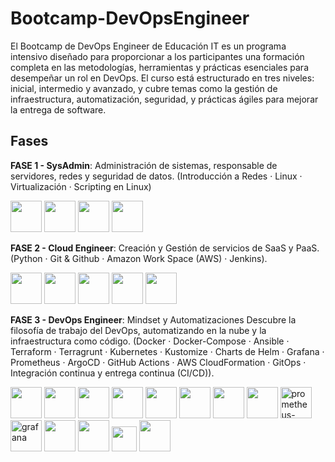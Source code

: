 # Bootcamp-DevOpsEngineer

El Bootcamp de DevOps Engineer de Educación IT es un programa intensivo diseñado para proporcionar a los participantes una formación completa en las metodologías, herramientas y prácticas esenciales para desempeñar un rol en DevOps. El curso está estructurado en tres niveles: inicial, intermedio y avanzado, y cubre temas como la gestión de infraestructura, automatización, seguridad, y prácticas ágiles para mejorar la entrega de software.

## Fases

**FASE 1 - SysAdmin**: Administración de sistemas, responsable de servidores, redes y seguridad de datos. 
(Introducción a Redes · Linux · Virtualización · Scripting en Linux)

<div class="iconos">
    <img src="https://img.icons8.com/color/96/linux--v1.png" width="50" height="auto"/>
    <img src="https://img.icons8.com/fluency/96/bash.png" width="50" height="auto"/>
    <img src="https://img.icons8.com/ios-filled/50/sandbox.png" width="50" height="auto"/>
    <img src="https://img.icons8.com/ios/50/network.png" width="50" height="auto"/>
</div>

**FASE 2 - Cloud Engineer**: Creación y Gestión de servicios de SaaS y PaaS.
(Python · Git & Github · Amazon Work Space (AWS) · Jenkins).

<div class="iconos">
    <img src="https://img.icons8.com/color/96/python--v1.png" width="50" height="auto"/>
    <img src="https://img.icons8.com/color/48/jenkins.png" width="50" height="auto">
    <img src="https://img.icons8.com/color/48/git.png" width="50" height="auto">
    <img src="https://img.icons8.com/glyph-neue/64/github.png" width="50" height="auto"/>
    <img src="https://img.icons8.com/color/48/amazon-web-services.png" width="50" height="auto">
</div>

**FASE 3 - DevOps Engineer**: Mindset y Automatizaciones
Descubre la filosofía de trabajo del DevOps, automatizando en la nube y la infraestructura como código.
(Docker · Docker-Compose · Ansible · Terraform · Terragrunt · Kubernetes · Kustomize · Charts de Helm · Grafana · Prometheus · ArgoCD · GitHub Actions · AWS CloudFormation · GitOps · Integración continua y entrega continua (CI/CD)).

<div class="iconos">
    <img src="https://img.icons8.com/fluency/48/docker.png" width="50" height="auto">
    <img src="https://superset.apache.org/img/docker-compose.webp" width="50" height="auto">
    <img src="https://img.icons8.com/color/48/ansible.png" width="50" height="auto"/>
    <img src="https://img.icons8.com/color/48/terraform.png" width="50" height="auto"/>
    <img src="https://canada1.discourse-cdn.com/flex031/uploads/gruntwork/original/1X/451c24614aece67849fd62d0432d77ecd00735c6.png" width="50" height="auto"/>
    <img src="https://img.icons8.com/color/48/kubernetes.png" width="50" height="auto"/>
    <img src="https://encrypted-tbn0.gstatic.com/images?q=tbn:ANd9GcSec1Osu2mtQdJ1Ip7vgIeQffrq9rX5oEuitQ&s" width="50" height="auto"/>
    <img src="https://encrypted-tbn0.gstatic.com/images?q=tbn:ANd9GcRCoTa5-PIY5zsjcrafZuQA_BmVebR9IDhwWg&s" width="50" height="auto"/>
    <img width="50" height="50" src="https://img.icons8.com/color/48/prometheus-app.png" alt="prometheus-app"/>
    <img width="50" height="50" src="https://img.icons8.com/fluency/96/grafana.png" alt="grafana"/>
    <img src="https://encrypted-tbn0.gstatic.com/images?q=tbn:ANd9GcQAeUOKnPBZx5HFooCNRwRLeM_zgzLH_Sy7cQ&s" width="50" height="auto"/>
    <img src="https://images.seeklogo.com/logo-png/42/2/github-actions-logo-png_seeklogo-428028.png" width="50" height="auto"/>
    <img src="https://static-00.iconduck.com/assets.00/aws-cloudformation-icon-420x512-ihv314dk.png" width="40" height="auto"/>
    <img src="https://user-images.githubusercontent.com/92439/89048699-78750200-d350-11ea-91f1-7204cfcd68b4.png" width="50" height="auto"/>
</div>